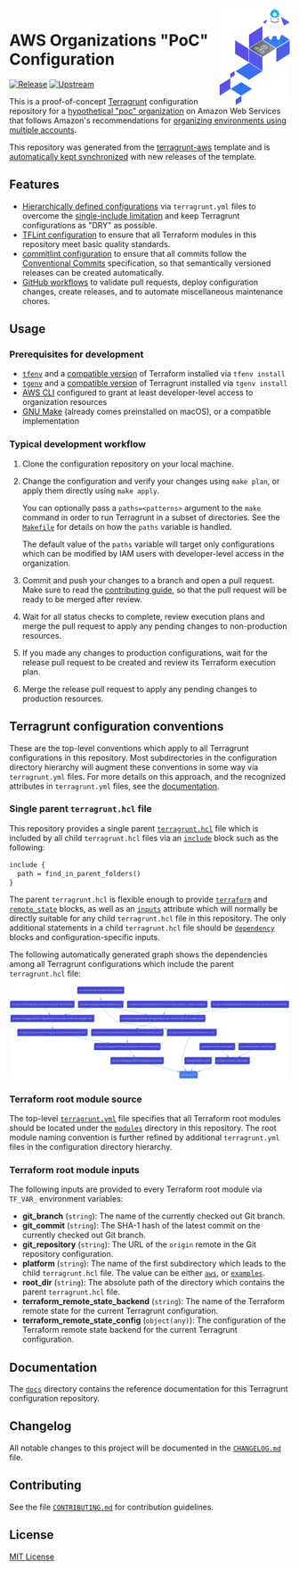 <img src="icon.png" align="right" width="25%" />

# AWS Organizations "PoC" Configuration
[![Release](https://github.com/growit-io/terragrunt-aws-poc/actions/workflows/release.yml/badge.svg)](https://github.com/growit-io/terragrunt-aws-poc/actions/workflows/release.yml)
[![Upstream](https://github.com/growit-io/terragrunt-aws-poc/actions/workflows/upstream.yml/badge.svg)](https://github.com/growit-io/terragrunt-aws-poc/actions/workflows/upstream.yml)

This is a proof-of-concept [Terragrunt](https://terragrunt.gruntwork.io/)
configuration repository for a [hypothetical "poc" organization](aws/poc)
on Amazon Web Services that follows Amazon's recommendations for
[organizing environments using multiple accounts](https://docs.aws.amazon.com/whitepapers/latest/organizing-your-aws-environment/organizing-your-aws-environment.html).

This repository was generated from the
[terragrunt-aws](https://github.com/growit-io/terragrunt-aws) template and is
[automatically kept synchronized](.github/workflows) with new releases of the
template.

## Features

- [Hierarchically defined configurations](docs/terragrunt/README.md) via
  `terragrunt.yml` files to overcome the
  [single-include limitation](https://terragrunt.gruntwork.io/docs/rfc/imports/)
  and keep Terragrunt configurations as "DRY" as possible.
- [TFLint configuration](.tflint.hcl) to ensure that all Terraform modules in
  this repository meet basic quality standards.
- [commitlint configuration](.commitlint.config.js) to ensure that all commits
  follow the [Conventional Commits](https://www.conventionalcommits.org/)
  specification, so that semantically versioned releases can be created
  automatically.
- [GitHub workflows](.github/workflows) to validate pull requests, deploy
  configuration changes, create releases, and to automate miscellaneous
  maintenance chores.

## Usage

### Prerequisites for development

- [`tfenv`](https://github.com/tfutils/tfenv) and a
  [compatible version](.terraform-version) of Terraform installed
  via `tfenv install`
- [`tgenv`](https://github.com/cunymatthieu/tgenv) and a
  [compatible version](.terragrunt-version) of Terragrunt installed
  via `tgenv install`
- [AWS CLI](https://aws.amazon.com/cli/) configured to grant at least
  developer-level access to organization resources
- [GNU Make](https://www.gnu.org/software/make/) (already
  comes preinstalled on macOS), or a compatible implementation

### Typical development workflow

1. Clone the configuration repository on your local machine.
2. Change the configuration and verify your changes using `make plan`, or apply
   them directly using `make apply`.

   You can optionally pass a `paths=<patterns>` argument to the `make` command
   in order to run Terragrunt in a subset of directories. See the
   [`Makefile`](Makefile) for details on how the `paths` variable is handled.

   The default value of the `paths` variable will target only configurations
   which can be modified by IAM users with developer-level access in the
   organization.
3. Commit and push your changes to a branch and open a pull request. Make sure
   to read the [contributing guide](CONTRIBUTING.md), so that the pull request
   will be ready to be merged after review.
4. Wait for all status checks to complete, review execution plans and merge
   the pull request to apply any pending changes to non-production resources.
5. If you made any changes to production configurations, wait for the release
   pull request to be created and review its Terraform execution plan.
6. Merge the release pull request to apply any pending changes to production
   resources.

## Terragrunt configuration conventions

These are the top-level conventions which apply to all Terragrunt configurations
in this repository. Most subdirectories in the configuration directory hierarchy
will augment these conventions in some way via `terragrunt.yml` files. For more
details on this approach, and the recognized attributes in `terragrunt.yml`
files, see the [documentation](docs/terragrunt/README.md).

### Single parent `terragrunt.hcl` file

This repository provides a single parent [`terragrunt.hcl`](terragrunt.hcl) file
which is included by all child `terragrunt.hcl` files via an
[`include`](https://terragrunt.gruntwork.io/docs/reference/config-blocks-and-attributes/#include)
block such as the following:

```hcl
include {
  path = find_in_parent_folders()
}
```

The parent `terragrunt.hcl`
is flexible enough to provide
[`terraform`](https://terragrunt.gruntwork.io/docs/reference/config-blocks-and-attributes/#terraform)
and
[`remote_state`](https://terragrunt.gruntwork.io/docs/reference/config-blocks-and-attributes/#remote_state)
blocks, as well as an
[`inputs`](https://terragrunt.gruntwork.io/docs/reference/config-blocks-and-attributes/#inputs)
attribute which will normally be directly suitable for any
child `terragrunt.hcl` file in this repository. The only additional statements
in a child `terragrunt.hcl` file should be
[`dependency`](https://terragrunt.gruntwork.io/docs/reference/config-blocks-and-attributes/#dependency)
blocks and configuration-specific inputs.

The following automatically generated graph shows the dependencies among all
Terragrunt configurations which include the parent `terragrunt.hcl` file:

![Dependency graph](graph.svg)

### Terraform root module source

The top-level [`terragrunt.yml`](terragrunt.yml) file specifies that all
Terraform root modules should be located under the [`modules`](modules)
directory in this repository. The root module naming convention is further
refined by additional `terragrunt.yml` files in the configuration directory
hierarchy.

### Terraform root module inputs

The following inputs are provided to every Terraform root module via `TF_VAR_`
environment variables:

- **git_branch** (`string`): The name of the currently checked out Git branch.
- **git_commit** (`string`): The SHA-1 hash of the latest commit on the
  currently checked out Git branch.
- **git_repository** (`string`): The URL of the `origin` remote in the Git
  repository configuration.
- **platform** (`string`): The name of the first subdirectory which leads to the
  child `terragrunt.hcl` file. The value can be either [`aws`](aws), or
  [`examples`](examples).
- **root_dir** (`string`): The absolute path of the directory which contains
  the parent `terragrunt.hcl` file.
- **terraform_remote_state_backend** (`string`): The name of the Terraform
  remote state for the current Terragrunt configuration.
- **terraform_remote_state_config** (`object(any)`): The configuration of the
  Terraform remote state backend for the current Terragrunt configuration.

## Documentation

The [`docs`](docs) directory contains the reference documentation for this
Terragrunt configuration repository.

## Changelog

All notable changes to this project will be documented in the
[`CHANGELOG.md`](CHANGELOG.md) file.

## Contributing

See the file [`CONTRIBUTING.md`](CONTRIBUTING.md) for contribution guidelines.

## License

[MIT License](LICENSE)
